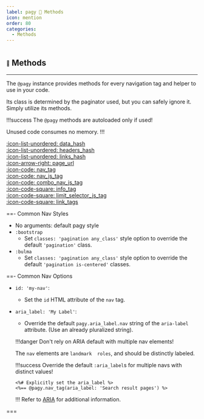 ```yaml
---
label: pagy 💚 Methods
icon: mention
order: 80
categories:
  - Methods
---
```


#

## <span style="font-size: .65em; vertical-align: middle">💚</span> Methods

---

The `@pagy` instance provides methods for every navigation tag and helper to use in your code.

Its class is determined by the paginator used, but you can safely ignore it. Simply utilize its methods.

!!!success The `@pagy` methods are autoloaded only if used!

Unused code consumes no memory.
!!!

[:icon-list-unordered: data_hash](methods/data_hash.md)<br/>
[:icon-list-unordered: headers_hash](methods/headers_hash.md)<br/>
[:icon-list-unordered: links_hash](methods/links_hash.md)<br/>
[:icon-arrow-right: page_url](methods/page_url.md)<br/>
[:icon-code: nav_tag](methods/nav_tag.md)<br/>
[:icon-code: nav_js_tag](methods/nav_js_tag)<br/>
[:icon-code: combo_nav_js_tag](methods/combo_nav_js_tag.md)<br/>
[:icon-code-square: info_tag](methods/info_tag.md)<br/>
[:icon-code-square: limit_selector_js_tag](methods/limit_selector_js_tag.md)<br/>
[:icon-code-square: link_tags](methods/link_tags.md)<br/>


==- Common Nav Styles

- No arguments: default pagy style
- `:bootstrap`
  - Set `classes: 'pagination any_class'` style option to override the default `'pagination'` class.
- `:bulma`
  - Set `classes: 'pagination any_class'` style option to override the default `'pagination is-centered'` classes.
  
==- Common Nav Options

- `id: 'my-nav'`:
  - Set the `id` HTML attribute of the `nav` tag.
- `aria_label: 'My Label'`:
  - Override the default `pagy.aria_label.nav` string of the `aria-label` attribute. (Use an already pluralized string).

  !!!danger Don't rely on ARIA default with multiple nav elements!
  
  The `nav` elements are `landmark  roles`, and should be distinctly labeled.
  
  !!!success Override the default `:aria_label`s for multiple navs with distinct values!

  ```erb
  <%# Explicitly set the aria_label %>
  <%== @pagy.nav_tag(aria_label: 'Search result pages') %>
  ```
  !!!
  Refer to [ARIA](../resources/aria.md) for additional information.

===
